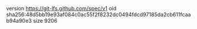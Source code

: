 version https://git-lfs.github.com/spec/v1
oid sha256:48d5bb19e93af084c0ac55f2f8232dc0494fdcd97185da2cb611fcaab94a90e3
size 9206
